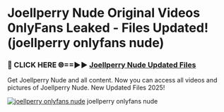 # Joellperry Nude Original Videos 0nlyFans Leaked - Files Updated! (joellperry onlyfans nude)

<h3>🔴 CLICK HERE 🌐==►► <a href="https://tinyurl.com/2p9ay9w9" rel="nofollow">Joellperry Nude Updated Files</a></h3>

Get Joellperry Nude and all content. Now you can access all videos and pictures of Joellperry Nude. New Updated Files 2025!

[![joellperry onlyfans nude](https://i.imgur.com/KQgVmj3.gif)](https://tinyurl.com/2p9ay9w9)
joellperry onlyfans nude